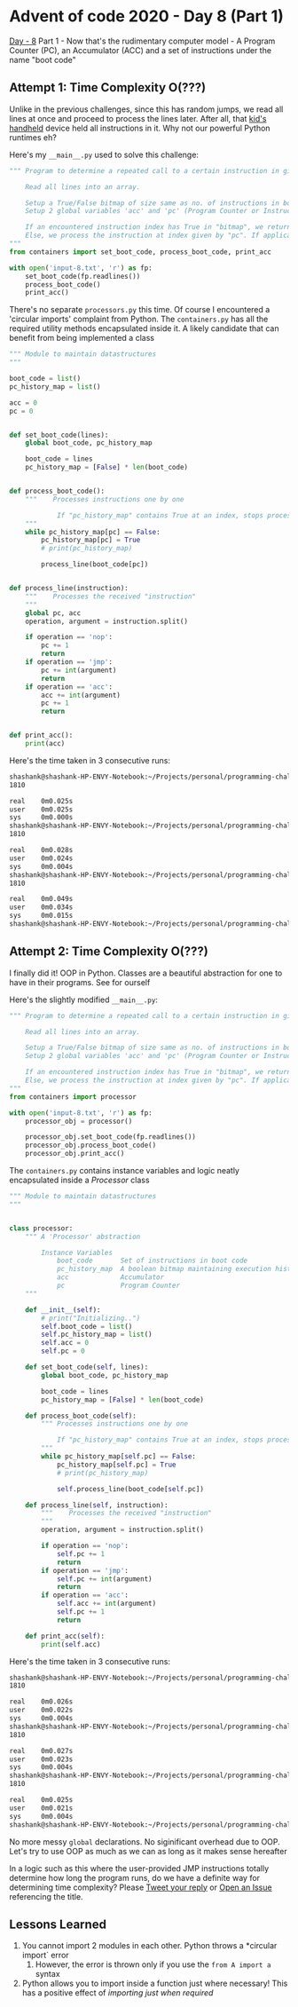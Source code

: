 # Advent of code 2020 - Day 8 (Part 1)

[Day - 8](https://twitter.com/SVRSN_Shashank/status/1338968817658187782) Part 1 - Now that's the rudimentary computer model - A Program Counter (PC), an Accumulator (ACC) and a set of instructions under the name "boot code"

## Attempt 1: Time Complexity O(???)

Unlike in the previous challenges, since this has random jumps, we read all lines at once and proceed to process the lines later.
After all, that [kid's handheld](https://adventofcode.com/2020/day/8) device held all instructions in it. Why not our powerful Python runtimes eh?

Here's my `__main__.py` used to solve this challenge:

````python
""" Program to determine a repeated call to a certain instruction in given boot code

    Read all lines into an array.

    Setup a True/False bitmap of size same as no. of instructions in boot code, initially set to None/False
    Setup 2 global variables 'acc' and 'pc' (Program Counter or Instruction Pointer)

    If an encountered instruction index has True in "bitmap", we return the value of the global variable "acc".
    Else, we process the instruction at index given by "pc". If applicable, increment "acc"
"""
from containers import set_boot_code, process_boot_code, print_acc

with open('input-8.txt', 'r') as fp:
    set_boot_code(fp.readlines())
    process_boot_code()
    print_acc()
````

There's no separate `processors.py` this time. Of course I encountered a 'circular imports' complaint from Python.
The `containers.py` has all the required utility methods encapsulated inside it. A likely candidate that can benefit from being implemented a class

````python
""" Module to maintain datastructures
"""

boot_code = list()
pc_history_map = list()

acc = 0
pc = 0


def set_boot_code(lines):
    global boot_code, pc_history_map

    boot_code = lines
    pc_history_map = [False] * len(boot_code)


def process_boot_code():
    """    Processes instructions one by one

            If "pc_history_map" contains True at an index, stops processing
    """
    while pc_history_map[pc] == False:
        pc_history_map[pc] = True
        # print(pc_history_map)

        process_line(boot_code[pc])


def process_line(instruction):
    """    Processes the received "instruction"
    """
    global pc, acc
    operation, argument = instruction.split()

    if operation == 'nop':
        pc += 1
        return
    if operation == 'jmp':
        pc += int(argument)
        return
    if operation == 'acc':
        acc += int(argument)
        pc += 1
        return


def print_acc():
    print(acc)
````

Here's the time taken in 3 consecutive runs:

````bash
shashank@shashank-HP-ENVY-Notebook:~/Projects/personal/programming-challenges/advent-of-code/2020/day-8$ time python3 part-1-attempt-1/
1810

real    0m0.025s
user    0m0.025s
sys     0m0.000s
shashank@shashank-HP-ENVY-Notebook:~/Projects/personal/programming-challenges/advent-of-code/2020/day-8$ time python3 part-1-attempt-1/
1810

real    0m0.028s
user    0m0.024s
sys     0m0.004s
shashank@shashank-HP-ENVY-Notebook:~/Projects/personal/programming-challenges/advent-of-code/2020/day-8$ time python3 part-1-attempt-1/
1810

real    0m0.049s
user    0m0.034s
sys     0m0.015s
shashank@shashank-HP-ENVY-Notebook:~/Projects/personal/programming-challenges/advent-of-code/2020/day-8$ 
````

## Attempt 2: Time Complexity O(???)

I finally did it! OOP in Python.
Classes are a beautiful abstraction for one to have in their programs. See for ourself

Here's the slightly modified `__main__.py`:

````python
""" Program to determine a repeated call to a certain instruction in given boot code

    Read all lines into an array.

    Setup a True/False bitmap of size same as no. of instructions in boot code, initially set to None/False
    Setup 2 global variables 'acc' and 'pc' (Program Counter or Instruction Pointer)

    If an encountered instruction index has True in "bitmap", we return the value of the global variable "acc".
    Else, we process the instruction at index given by "pc". If applicable, increment "acc"
"""
from containers import processor

with open('input-8.txt', 'r') as fp:
    processor_obj = processor()

    processor_obj.set_boot_code(fp.readlines())
    processor_obj.process_boot_code()
    processor_obj.print_acc()
````

The `containers.py` contains instance variables and logic neatly encapsulated inside a *Processor* class

````python
""" Module to maintain datastructures
"""


class processor:
	""" A 'Processor' abstraction

		Instance Variables
			boot_code		Set of instructions in boot code
			pc_history_map	A boolean bitmap maintaining execution history of an instruction at its index in 'boot_code'
			acc				Accumulator
			pc				Program Counter
	"""

	def __init__(self):
		# print("Initializing..")
		self.boot_code = list()
		self.pc_history_map = list()
		self.acc = 0
		self.pc = 0

	def set_boot_code(self, lines):
		global boot_code, pc_history_map

		boot_code = lines
		pc_history_map = [False] * len(boot_code)

	def process_boot_code(self):
		""" Processes instructions one by one

			If "pc_history_map" contains True at an index, stops processing
		"""
		while pc_history_map[self.pc] == False:
			pc_history_map[self.pc] = True
			# print(pc_history_map)

			self.process_line(boot_code[self.pc])

	def process_line(self, instruction):
		"""    Processes the received "instruction"
		"""
		operation, argument = instruction.split()

		if operation == 'nop':
			self.pc += 1
			return
		if operation == 'jmp':
			self.pc += int(argument)
			return
		if operation == 'acc':
			self.acc += int(argument)
			self.pc += 1
			return

	def print_acc(self):
		print(self.acc)
````

Here's the time taken in 3 consecutive runs:

````bash
shashank@shashank-HP-ENVY-Notebook:~/Projects/personal/programming-challenges/advent-of-code/2020/day-8$ time python3 part-1-attempt-2
1810

real    0m0.026s
user    0m0.022s
sys     0m0.004s
shashank@shashank-HP-ENVY-Notebook:~/Projects/personal/programming-challenges/advent-of-code/2020/day-8$ time python3 part-1-attempt-2
1810

real    0m0.027s
user    0m0.023s
sys     0m0.004s
shashank@shashank-HP-ENVY-Notebook:~/Projects/personal/programming-challenges/advent-of-code/2020/day-8$ time python3 part-1-attempt-2
1810

real    0m0.025s
user    0m0.021s
sys     0m0.004s
shashank@shashank-HP-ENVY-Notebook:~/Projects/personal/programming-challenges/advent-of-code/2020/day-8$ 
````

No more messy `global` declarations. No siginificant overhead due to OOP. Let's try to use OOP as much as we can as long as it makes sense hereafter

In a logic such as this where the user-provided JMP instructions totally determine how long the program runs, do we have a definite way for determining time complexity? Please [Tweet your reply](https://twitter.com/SVRSN_Shashank/status/1338968817658187782) or [Open an Issue](https://github.com/fossterer/fossterer.github.io/issues) referencing the title.

## Lessons Learned

1. You cannot import 2 modules in each other. Python throws a *circular import` error
   1. However, the error is thrown only if you use the `from A import a` syntax
2. Python allows you to import inside a function just where necessary! This has a positive effect of *importing just when required*
